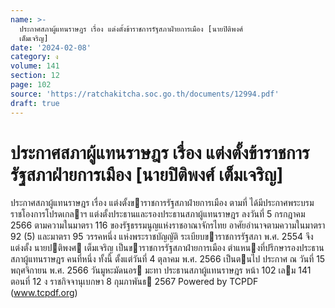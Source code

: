 ```yaml
---
name: >-
  ประกาศสภาผู้แทนราษฎร เรื่อง แต่งตั้งข้าราชการรัฐสภาฝ่ายการเมือง [นายปิติพงศ์
  เต็มเจริญ]
date: '2024-02-08'
category: ง
volume: 141
section: 12
page: 102
source: 'https://ratchakitcha.soc.go.th/documents/12994.pdf'
draft: true
---
```


# ประกาศสภาผู้แทนราษฎร เรื่อง แต่งตั้งข้าราชการรัฐสภาฝ่ายการเมือง [นายปิติพงศ์ เต็มเจริญ]

ประกาศสภาผู้แทนราษฎร เรื่อง แต่งตั้งขาราชการรัฐสภาฝ่ายการเมือง ตามที่ ได้มีประกาศพระบรมราชโองการโปรดเกลาฯ แต่งตั้งประธานและรองประธานสภาผู้แทนราษฎร ลงวันที่ 5 กรกฎาคม 2566 ตามความในมาตรา 116 ของรัฐธรรมนูญแห่งราชอาณาจักรไทย อาศัยอํานาจตามความในมาตรา 92 (5) และมาตรา 95 วรรคหนึ่ง แห่งพระราชบัญญัติ ระเบียบขาราชการรัฐสภา พ.ศ. 2554 จึงแต่งตั้ง นายปติพงศ เต็มเจริญ เป็นขาราชการรัฐสภาฝ่ายการเมือง ตําแหนงที่ปรึกษารองประธานสภาผู้แทนราษฎร คนที่หนึ่ง ทั้งนี้ ตั้งแต่วันที่ 4 ตุลาคม พ.ศ. 2566 เป็นตนไป ประกาศ ณ วันที่ 15 พฤศจิกายน พ.ศ. 2566 วันมูหะมัดนอร มะทา ประธานสภาผู้แทนราษฎร หน้า 102 เลม 141 ตอนที่ 12 ง ราชกิจจานุเบกษา 8 กุมภาพันธ 2567 Powered by TCPDF (www.tcpdf.org)
